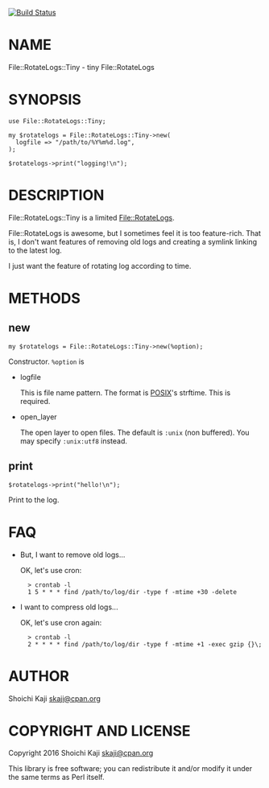 [![Build Status](https://travis-ci.org/skaji/File-RotateLogs-Tiny.svg?branch=master)](https://travis-ci.org/skaji/File-RotateLogs-Tiny)

# NAME

File::RotateLogs::Tiny - tiny File::RotateLogs

# SYNOPSIS

    use File::RotateLogs::Tiny;

    my $rotatelogs = File::RotateLogs::Tiny->new(
      logfile => "/path/to/%Y%m%d.log",
    );

    $rotatelogs->print("logging!\n");

# DESCRIPTION

File::RotateLogs::Tiny is a limited [File::RotateLogs](https://metacpan.org/pod/File::RotateLogs).

File::RotateLogs is awesome, but I sometimes feel it is too feature-rich.
That is, I don't want features of removing old logs and creating a symlink linking to the latest log.

I just want the feature of rotating log according to time.

# METHODS

## new

    my $rotatelogs = File::RotateLogs::Tiny->new(%option);

Constructor. `%option` is

- logfile

    This is file name pattern. The format is [POSIX](https://metacpan.org/pod/POSIX)'s strftime.
    This is required.

- open\_layer

    The open layer to open files. The default is `:unix` (non buffered).
    You may specify `:unix:utf8` instead.

## print

    $rotatelogs->print("hello!\n");

Print to the log.

# FAQ

- But, I want to remove old logs...

    OK, let's use cron:

        > crontab -l
        1 5 * * * find /path/to/log/dir -type f -mtime +30 -delete

- I want to compress old logs...

    OK, let's use cron again:

        > crontab -l
        2 * * * * find /path/to/log/dir -type f -mtime +1 -exec gzip {}\;

# AUTHOR

Shoichi Kaji <skaji@cpan.org>

# COPYRIGHT AND LICENSE

Copyright 2016 Shoichi Kaji <skaji@cpan.org>

This library is free software; you can redistribute it and/or modify
it under the same terms as Perl itself.
